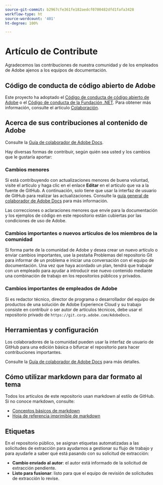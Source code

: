 ```yaml
---
source-git-commit: b2967cfe361fe182aedcf0700482dfd1fafa3428
workflow-type: ht
source-wordcount: '401'
ht-degree: 100%

---
```

# Artículo de Contribute

Agradecemos las contribuciones de nuestra comunidad y de los empleados de Adobe ajenos a los equipos de documentación.

## Código de conducta de código abierto de Adobe

Este proyecto ha adoptado el [Código de conducta de código abierto de Adobe](code-of-conduct.md) o el [Código de conducta de la Fundación .NET](https://dotnetfoundation.org/code-of-conduct). Para obtener más información, consulte el artículo [Colaboración](contributing.md).

## Acerca de sus contribuciones al contenido de Adobe

Consulte la [Guía de colaborador de Adobe Docs](https://experienceleague.adobe.com/docs/contributor/contributor-guide/introduction.html?lang=es).

Hay diversas formas de contribuir, según quién sea usted y los cambios que le gustaría aportar:

### Cambios menores

Si está contribuyendo con actualizaciones menores de buena voluntad, visite el artículo y haga clic en el enlace **Editar** en el artículo que va a la fuente de GitHub. A continuación, solo tiene que usar la interfaz de usuario de GitHub para realizar las actualizaciones. Consulte la [guía general de colaborador de Adobe Docs](https://experienceleague.adobe.com/docs/contributor/contributor-guide/introduction.html?lang=es) para más información.

Las correcciones o aclaraciones menores que envíe para la documentación y los ejemplos de código en este repositorio están cubiertas por las condiciones de uso de Adobe.

### Cambios importantes o nuevos artículos de los miembros de la comunidad

Si forma parte de la comunidad de Adobe y desea crear un nuevo artículo o enviar cambios importantes, use la pestaña Problemas del repositorio Git para informar de un problema e iniciar una conversación con el equipo de documentación. Una vez que haya acordado un plan, tendrá que trabajar con un empleado para ayudar a introducir ese nuevo contenido mediante una combinación de trabajo en los repositorios públicos y privados.

<!--
If you submit a pull request with significant changes to documentation and code examples, you'll see a message in the pull request asking you to submit an online contribution license agreement (CLA). We need you to complete the online form before we can review your pull request.
-->

### Cambios importantes de empleados de Adobe

Si es redactor técnico, director de programa o desarrollador del equipo de productos de una solución de Adobe Experience Cloud y su trabajo consiste en contribuir o ser autor de artículos técnicos, debe usar el repositorio privado de `https://git.corp.adobe.com/AdobeDocs`.

<!--Employees from other parts of the Adobe world should use the public repo for minor updates.-->

## Herramientas y configuración

Los colaboradores de la comunidad pueden usar la interfaz de usuario de GitHub para una edición básica o bifurcar el repositorio para hacer contribuciones importantes.

Consulte la [Guía de colaborador de Adobe Docs](https://experienceleague.adobe.com/docs/contributor/contributor-guide/introduction.html?lang=es) para más detalles.

## Cómo utilizar markdown para dar formato al tema

Todos los artículos de este repositorio usan markdown al estilo de GitHub. Si no conoce markdown, consulte:

* [Conceptos básicos de markdown](https://docs.github.com/es/get-started/writing-on-github/getting-started-with-writing-and-formatting-on-github)
* [Hoja de referencia imprimible de markdown](https://guides.github.com/pdfs/markdown-cheatsheet-online.pdf)

## Etiquetas

En el repositorio público, se asignan etiquetas automatizadas a las solicitudes de extracción para ayudarnos a gestionar su flujo de trabajo y para ayudarle a saber qué está pasando con su solicitud de extracción:

* **Cambio enviado al autor**: el autor está informado de la solicitud de extracción pendiente.
* **Listo para fusionar**: listo para que el equipo de revisión de solicitudes de extracción lo revise.
